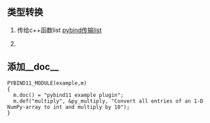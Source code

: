 ## 类型转换
1. 传给c++函数list [pybind传输list](https://www.wangt.cc/2020/12/pybind%E4%BC%A0%E8%BE%93list/)

2.


## 添加__doc__
```
PYBIND11_MODULE(example,m)
{
  m.doc() = "pybind11 example plugin";
  m.def("multiply", &py_multiply, "Convert all entries of an 1-D NumPy-array to int and multiply by 10");
}
```